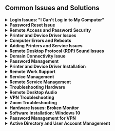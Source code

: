 ## Common Issues and Solutions

<details>
<summary><strong>Login Issues: "I Can't Log in to My Computer"</strong></summary>
<p><strong>Problem:</strong> Error message "domain not available."</p>
<ul>
  <li>Computer is not joined to the domain.</li>
  <li>Lack of network connection.</li>
</ul>
<p><strong>Solution:</strong> Ensure the computer is properly joined to the domain and connected to the network.</p>
</details>

<details>
<summary><strong>Password Reset Issue</strong></summary>
<p><strong>Scenario:</strong> Users forget to change their passwords and do not receive expiration notifications.</p>
<p><strong>Solution:</strong></p>
<ul>
  <li>Implement a more proactive notification system.</li>
  <li>Offer guidance on creating secure passwords.</li>
  <li>Provide temporary passwords for remote users with instructions for immediate change.</li>
</ul>
</details>

<details>
<summary><strong>Remote Access and Password Security</strong></summary>
<p><strong>Challenges:</strong> Managing secure password access for outside clinics and remote users.</p>
<p><strong>Solution:</strong> Use temporary passwords and prompt users to reset them for better security.</p>
</details>

<details>
<summary><strong>Printer and Device Driver Issues</strong></summary>
<p><strong>Common Problems:</strong></p>
<ul>
  <li>Printers not working due to generic drivers.</li>
  <li>Network adapters not functioning despite no issues in Device Manager.</li>
</ul>
<p><strong>Solution:</strong> Ensure the specific, correct drivers are installed for each device.</p>
</details>

<details>
<summary><strong>Computer Errors and Reboots</strong></summary>
<p><strong>Reported Issues:</strong> Frequent computer errors and reboots.</p>
<ul>
  <li>VPN connection issues.</li>
  <li>Mismanagement of computer shutdowns.</li>
</ul>
<p><strong>Advice:</strong> Leave computers on for updates. Log into VPN first when working remotely.</p>
</details>

<details>
<summary><strong>Adding Printers and Service Issues</strong></summary>
<p><strong>Problem:</strong> "Windows can't open add the printer. The local print spooler service is not running."</p>
<p><strong>Solution:</strong> Ensure the print spooler service is running. For security, control printer addition in business environments.</p>
</details>

<details>
<summary><strong>Remote Desktop Protocol (RDP) Sound Issues</strong></summary>
<p><strong>Issue:</strong> No sound when accessing a second computer via RDP.</p>
<p><strong>Solution:</strong> Troubleshoot RDP settings and ensure sound is enabled.</p>
</details>

<details>
<summary><strong>Domain Connectivity Issue</strong></summary>
<p><strong>Problem:</strong> Users encounter a "Domain not available" error when trying to log in.</p>
<p><strong>Solutions:</strong></p>
<ul>
  <li>Ensure the computer is connected to the network and properly joined to the domain.</li>
  <li>Access advanced system settings to change the domain under "computer name" settings.</li>
  <li>Physically check network connections and consider remote resolution options for users working from home.</li>
</ul>
</details>

<details>
<summary><strong>Password Management</strong></summary>
<p><strong>Feedback & Suggestions:</strong></p>
<ul>
  <li>Address issues like forgotten passwords and expired passwords by ensuring users are informed about changing their passwords and advised on creating secure passwords.</li>
  <li>Emphasize temporary passwords for security, especially in environments without VPN access, and the importance of not sharing passwords.</li>
</ul>
</details>

<details>
<summary><strong>Printer and Device Driver Installation</strong></summary>
<p><strong>Challenges:</strong></p>
<ul>
  <li>Printers not working properly despite correct installation, often due to generic drivers.</li>
  <li>Importance of selecting specific drivers for functionalities like secure printing.</li>
  <li>Direct communication with users is necessary to understand and meet their specific printer requirements.</li>
</ul>
</details>

<details>
<summary><strong>Remote Work Support</strong></summary>
<p><strong>Computer Issues:</strong></p>
<ul>
  <li>Addressing computer errors, reboots, and VPN connection issues, especially emphasizing proper shutdown habits and the importance of leaving computers on for updates.</li>
  <li>Providing training for proper computer use in remote work settings, particularly concerning VPN connections.</li>
</ul>
</details>

<details>
<summary><strong>Service Management</strong></summary>
<p><strong>Print Spooler Service:</strong></p>
<ul>
  <li>Solving issues with adding printers due to the print spooler service being stopped, often a security measure.</li>
  <li>Differentiating between user-specific services and system services, with adjustments often requiring administrator privileges.</li>
</ul>
</details>

<details>
<summary><strong>Remote Service Management</strong></summary>
<p><strong>Enabling Services Remotely:</strong></p>
<ul>
  <li>Demonstrating how to remotely start services, such as the print spooler, to resolve user issues without detailed technical explanations.</li>
</ul>
</details>

<details>
<summary><strong>Troubleshooting Hardware</strong></summary>
<p><strong>Computer Crash Investigation:</strong></p>
<ul>
  <li>Investigating crashes and burning smells, often indicative of power supply issues due to overexertion or component degradation.</li>
  <li>Recommending power supply replacement and outlining common failure reasons.</li>
</ul>
</details>

<details>
<summary><strong>Remote Desktop Audio</strong></summary>
<p><strong>Audio Issues in Remote Desktop:</strong></p>
<ul>
  <li>Addressing problems with hearing audio from a second computer when using remote desktop by adjusting settings to play audio on the local computer.</li>
</ul>
</details>

<details>
<summary><strong>VPN Troubleshooting</strong></summary>

### Problem: VPN Connection Issues
**Solutions:**
- **Password Reset:** If the VPN password is forgotten or expired, reset it following the provider's procedure.
- **Server Selection:** Choose a VPN server closer to your location for better speed and reliability.
- **Reinstall VPN Software:** Uninstall and reinstall the VPN client if persistent issues occur, as this can fix corrupted files or settings.

### Problem: Connecting to a Business VPN
**Solutions:**
- **Use Tokens for Security:** Employ security tokens if required by the business VPN for additional security during login.
- **Follow Company Procedures:** Adhere to your company's specific guidelines for VPN access, including any software or security protocols.

</details>

<details>
<summary><strong>Zoom Troubleshooting</strong></summary>

### Problem: Audio and Setup Issues
**Solutions:**
- **Check Audio Settings:** Ensure your microphone and speakers are correctly configured in Zoom's audio settings.
- **Test Video:** Verify your camera is working and properly set up before joining a meeting.

</details>

<details>
<summary><strong>Hardware Issues: Broken Monitor</strong></summary>

### Problem: Broken or Unresponsive Monitor
**Solutions:**
- **Check Connections:** Ensure all cables are securely connected to the monitor and the computer.
- **Monitor Settings:** Adjust the monitor's settings or reset them to factory settings if accessible.
- **External Monitor:** As a temporary solution, connect to an external monitor if available.

</details>

<details>
<summary><strong>Software Installation: Windows 10</strong></summary>

### Problem: Windows 10 Installation Issues
**Solutions:**
- **Follow Installation Guide:** Carefully follow the Windows 10 installation guide to avoid common pitfalls.
- **Privacy Settings:** Pay attention to privacy settings during installation, opting out of features that collect data if preferred.
- **Consider Alternatives:** If dissatisfied with Windows 10 due to privacy concerns or other reasons, consider switching to Linux.

</details>

<details>
<summary><strong>Password Management for VPN</strong></summary>

### Problem: Forgotten or Expired VPN Passwords
**Solutions:**
- **Reset Passwords Regularly:** Encourage regular password updates before expiration to prevent lockouts.
- **Use Secure Passwords:** Implement strong, unique passwords for VPN access to enhance security.

</details>

<details>
<summary><strong>Active Directory and User Account Management</strong></summary>

### Problem: Locked User Accounts or Forgotten Passwords
**Solutions:**
- **Unlock Accounts:** Use Active Directory tools to unlock user accounts that have been locked due to incorrect login attempts.
- **Reset Passwords:** Perform password resets for users who have forgotten their passwords, ensuring to follow security protocols such as mandatory password change on next login.

### Problem: Mandatory Password Changes
**Solutions:**
- **Enforce Policy:** Implement a policy requiring users to change their passwords at the next login after a reset, enhancing security.

</details>
